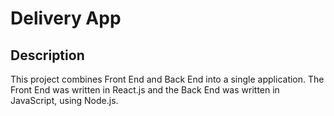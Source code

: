 # Delivery App

## Description

This project combines Front End and Back End into a single application. The
Front End was written in React.js and the Back End was written in JavaScript,
using Node.js.

